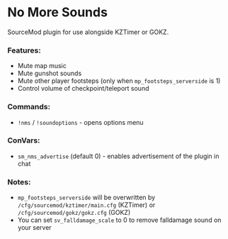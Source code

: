 # No More Sounds

SourceMod plugin for use alongside KZTimer or GOKZ. 

### Features:
- Mute map music
- Mute gunshot sounds
- Mute other player footsteps (only when `mp_footsteps_serverside` is 1)
- Control volume of checkpoint/teleport sound

### Commands:
- `!nms` / `!soundoptions` - opens options menu

### ConVars:
- `sm_nms_advertise` (default 0) - enables advertisement of the plugin in chat

### Notes:
- `mp_footsteps_serverside` will be overwritten by `/cfg/sourcemod/kztimer/main.cfg` (KZTimer) or `/cfg/sourcemod/gokz/gokz.cfg` (GOKZ)
- You can set `sv_falldamage_scale` to 0 to remove falldamage sound on your server
